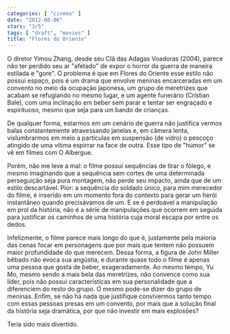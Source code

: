 ```yaml
---
categories: [ "cinema" ]
date: "2012-08-06"
stars: "3/5"
tags: [ "draft", "movies" ]
title: "Flores do Oriente"
---
```

O diretor Yimou Zhang, desde seu Clã das Adagas Voadoras (2004), parece
não ter perdido seu ar "afetado" de expor o horror da guerra de maneira
estilada e "gore". O problema é que em Flores do Oriente esse estilo
não possui espaço, pois é um drama que envolve meninas encarceradas em
um convento no meio da ocupação japonesa, um grupo de meretrizes que
acabam se refugiando no mesmo lugar, e um agente funerário (Cristian
Bale), com uma inclinação em beber sem parar e tentar ser engraçado
e espirituoso, mesmo que seja para um bando de crianças.

De qualquer forma, estarmos em um cenário de guerra não justifica
vermos balas constantemente atravessando janelas e, em câmera lenta,
vislumbrarmos em meio a partículas em suspensão (de vidro) o pescoço
atingido de uma vítima espirrar na face de outra. Esse tipo de "humor"
se vê em filmes com O Albergue.

Porém, não me leve a mal: o filme possui sequências de tirar o fôlego,
e mesmo imaginando que a sequência sem cortes de uma determinada
perseguição seja pura montagem, não perde seu impacto, ainda que de
um estilo descartável. Pior: a sequência do soldado único, para mim
merecedor do filme, é inserido em um momento fora do contexto para gerar
um herói instantâneo quando precisávamos de um. E se é perdoável a
manipulação em prol da história, não é a série de manipulações
que ocorrem em seguida para justificar os caminhos de uma história cuja
moral escapa por entre os dedos.

Infelizmente, o filme parece mais longo do que é, justamente pela maioria
das cenas focar em personagens que por mais que tentem não possuem
maior profundidade do que merecem. Dessa forma, a figura de John Miller
bêbado não evoca sua angústia, e durante quase todo o filme é apenas
uma pessoa que gosta de beber, exageradamente. Ao mesmo tempo, Yu Mo,
mesmo sendo a mais bela das meretrizes, não convence como sua líder,
pois não possui características em sua personalidade que a diferenciem
do resto do grupo. O mesmo pode-se dizer do grupo de meninas. Enfim, se
não há nada que justifique convivermos tanto tempo com essas pessoas
presas em um convento, por mais que a solução final da história seja
dramática, por que não investir em mais explosões?

Teria sido mais divertido.

